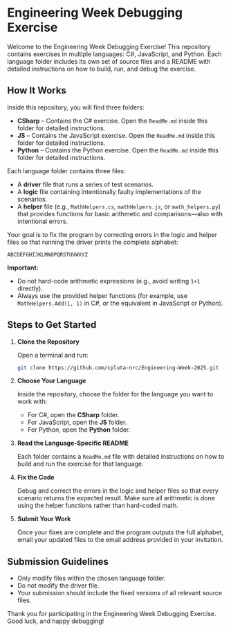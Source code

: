 # Engineering Week Debugging Exercise

Welcome to the Engineering Week Debugging Exercise! This repository contains exercises in multiple languages: C#, JavaScript, and Python. Each language folder includes its own set of source files and a README with detailed instructions on how to build, run, and debug the exercise.

## How It Works

Inside this repository, you will find three folders:

- **CSharp** – Contains the C# exercise. Open the `ReadMe.md` inside this folder for detailed instructions.
- **JS** – Contains the JavaScript exercise. Open the `ReadMe.md` inside this folder for detailed instructions.
- **Python** – Contains the Python exercise. Open the `ReadMe.md` inside this folder for detailed instructions.

Each language folder contains three files:
- A **driver** file that runs a series of test scenarios.
- A **logic** file containing intentionally faulty implementations of the scenarios.
- A **helper** file (e.g., `MathHelpers.cs`, `mathHelpers.js`, or `math_helpers.py`) that provides functions for basic arithmetic and comparisons—also with intentional errors.

Your goal is to fix the program by correcting errors in the logic and helper files so that running the driver prints the complete alphabet:

```
ABCDEFGHIJKLMNOPQRSTUVWXYZ
```

**Important:**  
- Do not hard-code arithmetic expressions (e.g., avoid writing `1+1` directly).  
- Always use the provided helper functions (for example, use `MathHelpers.Add(1, 1)` in C#, or the equivalent in JavaScript or Python).

## Steps to Get Started

1. **Clone the Repository**

   Open a terminal and run:

   ```bash
   git clone https://github.com/cpluta-nrc/Engineering-Week-2025.git
   ```

2. **Choose Your Language**

   Inside the repository, choose the folder for the language you want to work with:
   - For C#, open the **CSharp** folder.
   - For JavaScript, open the **JS** folder.
   - For Python, open the **Python** folder.

3. **Read the Language-Specific README**

   Each folder contains a `ReadMe.md` file with detailed instructions on how to build and run the exercise for that language.

4. **Fix the Code**

   Debug and correct the errors in the logic and helper files so that every scenario returns the expected result. Make sure all arithmetic is done using the helper functions rather than hard-coded math.

5. **Submit Your Work**

   Once your fixes are complete and the program outputs the full alphabet, email your updated files to the email address provided in your invitation.

## Submission Guidelines

- Only modify files within the chosen language folder.
- Do not modify the driver file.
- Your submission should include the fixed versions of all relevant source files.

Thank you for participating in the Engineering Week Debugging Exercise. Good luck, and happy debugging!

